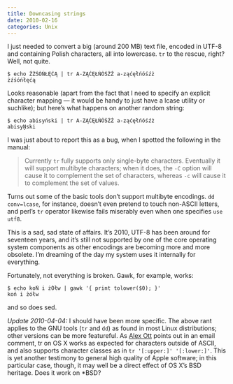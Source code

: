 ```yaml
---
title: Downcasing strings
date: 2010-02-16
categories: Unix
---
```


I just needed to convert a big (around 200 MB) text file, encoded in UTF-8 and containing Polish characters, all into lowercase. `tr` to the rescue, right? Well, not quite.

```nohighlight
$ echo ŻŹŚÓŃŁĘĆĄ | tr A-ZĄĆĘŁŃÓŚŹŻ a-ząćęłńóśźż
żźśóńłęćą
```

Looks reasonable (apart from the fact that I need to specify an explicit character mapping — it would be handy to just have a lcase utility or suchlike); but here’s what happens on another random string:

```nohighlight
$ echo abisyński | tr A-ZĄĆĘŁŃÓŚŹŻ a-ząćęłńóśźż
abisyŅski
```

I was just about to report this as a bug, when I spotted the following in the manual:

> Currently `tr` fully supports only single-byte characters. Eventually it will support multibyte characters; when it does, the `-C` option will cause it to complement the set of characters, whereas `-c` will cause it to complement the set of values.

Turns out some of the basic tools don’t support multibyte encodings. `dd conv=lcase`, for instance, doesn’t even pretend to touch non-ASCII letters, and perl’s `tr` operator likewise fails miserably even when one specifies `use utf8`.

This is a sad, sad state of affairs. It’s 2010, UTF-8 has been around for seventeen years, and it’s still not supported by one of the core operating system components as other encodings are becoming more and more obsolete. I’m dreaming of the day my system uses it internally for everything.

Fortunately, not everything is broken. Gawk, for example, works:

```nohighlight
$ echo koŃ i żÓłw | gawk '{ print tolower($0); }'
koń i żółw
```

and so does sed.

_Update 2010-04-04:_ I should have been more specific. The above rant applies to the GNU tools (`tr` and `dd`) as found in most Linux distributions; other versions can be more featureful. As [Alex Ott][1] points out in an email comment, tr on OS X works as expected for characters outside of ASCII, and also supports character classes as in `tr '[:upper:]' '[:lower:]'`. This is yet another testimony to general high quality of Apple software; in this particular case, though, it may well be a direct effect of OS X’s BSD heritage. Does it work on *BSD?

 [1]: http://alexott.net/

